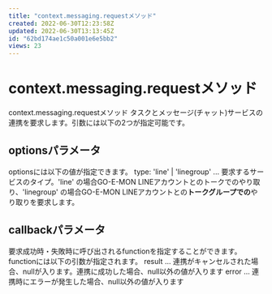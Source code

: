 ```yaml
---
title: "context.messaging.requestメソッド"
created: 2022-06-30T12:23:58Z
updated: 2022-06-30T13:13:45Z
id: "62bd174ae1c50a001e6e5bb2"
views: 23
---
```


# context.messaging.requestメソッド

context.messaging.requestメソッド
タスクとメッセージ(チャット)サービスの連携を要求します。引数には以下の2つが指定可能です。

## optionsパラメータ
optionsには以下の値が指定できます。
 type: 'line' | 'linegroup' ... 要求するサービスのタイプ。'line' の場合GO-E-MON LINEアカウントとのトークでのやり取り、'linegroup' の場合GO-E-MON LINEアカウントとの**トークグループでの**やり取りを要求します。

## callbackパラメータ
要求成功時・失敗時に呼び出されるfunctionを指定することができます。functionには以下の引数が指定されます。
 result ... 連携がキャンセルされた場合、nullが入ります。連携に成功した場合、null以外の値が入ります
 error ... 連携時にエラーが発生した場合、null以外の値が入ります
